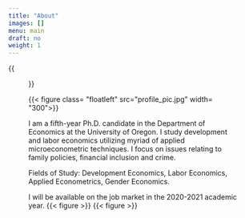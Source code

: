 ```yaml
---
title: "About"
images: []
menu: main
draft: no
weight: 1
---
```


{{<figure >}}


<!--{{< figure class= "floatleft" src="luciana_etcheverry_n1.jpg" width= "300">}}-->

{{< figure class= "floatleft" src="profile_pic.jpg" width= "300">}}



<!--{{< figure src="home.png" width= "1000">}}-->

<!--<img style="float: left;margin-right: 25px;" src="luciana_etcheverry_n1.jpg">

<!--<img align="right" src="luciana_etcheverry_n1.jpg" width = 30> -->
 

I am a fifth-year Ph.D. candidate in the Department of Economics at the University of Oregon. I study development and labor economics utilizing myriad of applied microeconometric techniques. I focus on issues relating to family policies, financial inclusion and crime.

Fields of Study: Development Economics, Labor Economics, Applied Econometrics, Gender Economics.

I will be available on the job market in the 2020-2021 academic year. 
{{< figure >}}
{{< figure >}}







